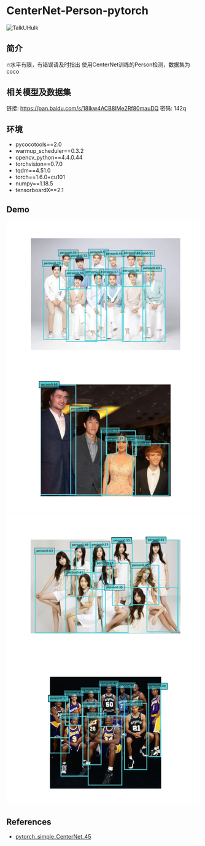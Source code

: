 # CenterNet-Person-pytorch
![TalkUHulk](https://img.shields.io/badge/TalkUHulk-Python3-green)  

## 简介
🔥水平有限，有错误请及时指出
使用CenterNet训练的Person检测，数据集为coco

## 相关模型及数据集

链接: https://pan.baidu.com/s/18Ikw4ACB8lMe2Rf80mauDQ  密码: 142q

## 环境

- pycocotools==2.0
- warmup_scheduler==0.3.2
- opencv_python==4.4.0.44
- torchvision==0.7.0
- tqdm==4.51.0
- torch==1.6.0+cu101
- numpy==1.18.5
- tensorboardX==2.1

## Demo

![Demo1](https://github.com/TalkUHulk/CenterNet-Person-pytorch/blob/main/results/result_test1_hg.jpg) ![Demo2](https://github.com/TalkUHulk/CenterNet-Person-pytorch/blob/main/results/result_test2_hg.jpg)
![Demo3](https://github.com/TalkUHulk/CenterNet-Person-pytorch/blob/main/results/result_test3_hg.jpg) ![Demo4](https://github.com/TalkUHulk/CenterNet-Person-pytorch/blob/main/results/result_test4_hg.jpg)

## References 

 - [pytorch_simple_CenterNet_45](https://github.com/zzzxxxttt/pytorch_simple_CenterNet_45)